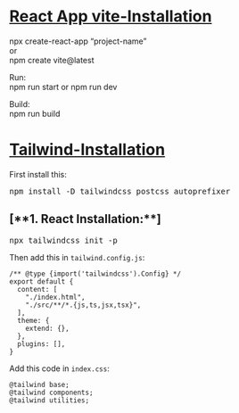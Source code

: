 [**<h1>React App vite-Installation</h1>**](https://github.com/chinmayakumardas/Reactjs/)
<p>npx create-react-app “project-name”<br>
or<br>  
npm create vite@latest</p>

<p>Run:<br>
npm run start or npm run dev</p>

<p>Build:<br>
npm run build</p>

[**<h1>Tailwind-Installation</h1>**](https://github.com/chinmayakumardas/Reactjs/)
<p>First install this:</p>
<pre>npm install -D tailwindcss postcss autoprefixer</pre>

<h2><b>[**1. React Installation:**]</b></h2>
<pre>npx tailwindcss init -p</pre>

<p>Then add this in <code>tailwind.config.js</code>:</p>
<pre><code>/** @type {import('tailwindcss').Config} */
export default {
  content: [
    "./index.html",
    "./src/**/*.{js,ts,jsx,tsx}",
  ],
  theme: {
    extend: {},
  },
  plugins: [],
}</code></pre>

<p>Add this code in <code>index.css</code>:</p>
<pre><code>@tailwind base;
@tailwind components;
@tailwind utilities;</code></pre>


